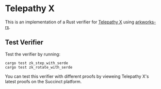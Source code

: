 # Telepathy X
This is an implementation of a Rust verifier for [Telepathy X](https://alpha.succinct.xyz/succinctlabs/telepathyx) using [arkworks-rs](https://github.com/arkworks-rs).

## Test Verifier

Test the verifier by running:
```
cargo test zk_step_with_serde
cargo test zk_rotate_with_serde
```

You can test this verifier with different proofs by vieweing Telepathy X's latest proofs on the Succinct platform.